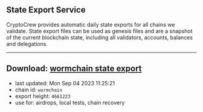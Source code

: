 ## State Export Service
CryptoCrew provides automatic daily state exports for all chains we validate. State export files can be used as genesis files and are a snapshot of the current blockchain state, including all validators, accounts, balances and delegations.

---
**Download: [wormchain state export](https://dl.ccvalidators.com/SERVICE/wormchain/wormchain_export_4661223.json)**
---

- last updated: Mon Sep 04 2023 11:25:21
- chain id: `wormchain`
- export height: `4661223`
- use for: airdrops, local tests, chain recovery
